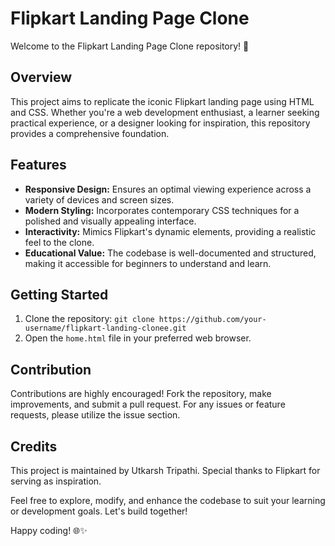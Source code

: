 # Flipkart Landing Page Clone

Welcome to the Flipkart Landing Page Clone repository! 🚀

## Overview

This project aims to replicate the iconic Flipkart landing page using HTML and CSS. Whether you're a web development enthusiast, a learner seeking practical experience, or a designer looking for inspiration, this repository provides a comprehensive foundation.

## Features

- **Responsive Design:** Ensures an optimal viewing experience across a variety of devices and screen sizes.
- **Modern Styling:** Incorporates contemporary CSS techniques for a polished and visually appealing interface.
- **Interactivity:** Mimics Flipkart's dynamic elements, providing a realistic feel to the clone.
- **Educational Value:** The codebase is well-documented and structured, making it accessible for beginners to understand and learn.

## Getting Started

1. Clone the repository: `git clone https://github.com/your-username/flipkart-landing-clonee.git`
2. Open the `home.html` file in your preferred web browser.

## Contribution

Contributions are highly encouraged! Fork the repository, make improvements, and submit a pull request. For any issues or feature requests, please utilize the issue section.

## Credits

This project is maintained by Utkarsh Tripathi. Special thanks to Flipkart for serving as inspiration.

Feel free to explore, modify, and enhance the codebase to suit your learning or development goals. Let's build together!

Happy coding! 🌐✨

